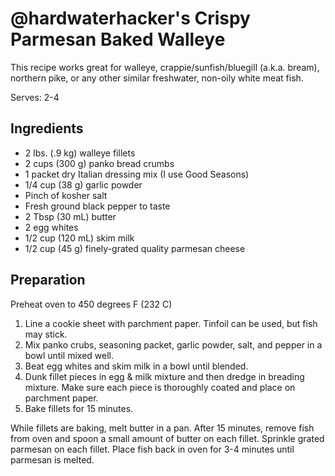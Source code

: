 # \@hardwaterhacker's Crispy Parmesan Baked Walleye

This recipe works great for walleye, crappie/sunfish/bluegill (a.k.a.
bream), northern pike, or any other similar freshwater, non-oily white
meat fish.

Serves: 2-4

## Ingredients

-   2 lbs. (.9 kg) walleye fillets
-   2 cups (300 g) panko bread crumbs
-   1 packet dry Italian dressing mix (I use Good Seasons)
-   1/4 cup (38 g) garlic powder
-   Pinch of kosher salt
-   Fresh ground black pepper to taste
-   2 Tbsp (30 mL) butter
-   2 egg whites
-   1/2 cup (120 mL) skim milk
-   1/2 cup (45 g) finely-grated quality parmesan cheese

## Preparation

Preheat oven to 450 degrees F (232 C)

1.  Line a cookie sheet with parchment paper. Tinfoil can be used, but
    fish may stick.
2.  Mix panko crubs, seasoning packet, garlic powder, salt, and pepper
    in a bowl until mixed well.
3.  Beat egg whites and skim milk in a bowl until blended.
4.  Dunk fillet pieces in egg & milk mixture and then dredge in breading
    mixture. Make sure each piece is thoroughly coated and place on
    parchment paper.
5.  Bake fillets for 15 minutes.

While fillets are baking, melt butter in a pan. After 15 minutes, remove
fish from oven and spoon a small amount of butter on each fillet.
Sprinkle grated parmesan on each fillet. Place fish back in oven for 3-4
minutes until parmesan is melted.
